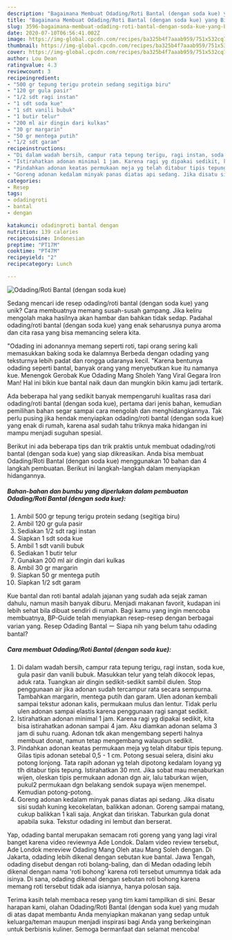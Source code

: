 ```yaml
---
description: "Bagaimana Membuat Odading/Roti Bantal (dengan soda kue) yang Bikin Ngiler"
title: "Bagaimana Membuat Odading/Roti Bantal (dengan soda kue) yang Bikin Ngiler"
slug: 3596-bagaimana-membuat-odading-roti-bantal-dengan-soda-kue-yang-bikin-ngiler
date: 2020-07-10T06:56:41.002Z
image: https://img-global.cpcdn.com/recipes/ba325b4f7aaab959/751x532cq70/odadingroti-bantal-dengan-soda-kue-foto-resep-utama.jpg
thumbnail: https://img-global.cpcdn.com/recipes/ba325b4f7aaab959/751x532cq70/odadingroti-bantal-dengan-soda-kue-foto-resep-utama.jpg
cover: https://img-global.cpcdn.com/recipes/ba325b4f7aaab959/751x532cq70/odadingroti-bantal-dengan-soda-kue-foto-resep-utama.jpg
author: Lou Dean
ratingvalue: 4.3
reviewcount: 3
recipeingredient:
- "500 gr tepung terigu protein sedang segitiga biru"
- "120 gr gula pasir"
- "1/2 sdt ragi instan"
- "1 sdt soda kue"
- "1 sdt vanili bubuk"
- "1 butir telur"
- "200 ml air dingin dari kulkas"
- "30 gr margarin"
- "50 gr mentega putih"
- "1/2 sdt garam"
recipeinstructions:
- "Di dalam wadah bersih, campur rata tepung terigu, ragi instan, soda kue, gula pasir dan vanili bubuk. Masukkan telur yang telah dikocok lepas, aduk rata. Tuangkan air dingin sedikit-sedikit sambil diulen. Stop penggunaan air jika adonan sudah tercampur rata secara sempurna. Tambahkan margarin, mentega putih dan garam. Ulen adonan kembali sampai tekstur adonan kalis, permukaan mulus dan lentur. Tidak perlu ulen adonan sampai elastis karena penggunaan ragi sangat sedikit."
- "Istirahatkan adonan minimal 1 jam. Karena ragi yg dipakai sedikit, kita bisa istirahatkan adonan sampai 4 jam. Aku diamkan adonan selama 3 jam di suhu ruang. Adonan tdk akan mengembang seperti halnya membuat donat, namun tetap mengembang walaupun sedikit."
- "Pindahkan adonan keatas permukaan meja yg telah ditabur tipis tepung. Gilas tipis adonan setebal 0,5 - 1 cm. Potong sesuai selera, disini aku potong lonjong. Tata rapih adonan yg telah dipotong kedalam loyang yg tlh ditabur tipis tepung. Istirahatkan 30 mnt. Jika sobat mau menaburkan wijen, oleskan tipis permukaan adonan dgn air, lalu taburkan wijen, pukul2 permukaan dgn belakang sendok supaya wijen menempel. Kemudian potong-potong."
- "Goreng adonan kedalam minyak panas diatas api sedang. Jika disatu sisi sudah kuning kecokelatan, balikkan adonan. Goreng sampai matang, cukup balikkan 1 kali saja. Angkat dan tiriskan. Taburkan gula donat apabila suka. Tekstur odading ini lembut dan berserat."
categories:
- Resep
tags:
- odadingroti
- bantal
- dengan

katakunci: odadingroti bantal dengan 
nutrition: 139 calories
recipecuisine: Indonesian
preptime: "PT17M"
cooktime: "PT47M"
recipeyield: "2"
recipecategory: Lunch

---
```



![Odading/Roti Bantal (dengan soda kue)](https://img-global.cpcdn.com/recipes/ba325b4f7aaab959/751x532cq70/odadingroti-bantal-dengan-soda-kue-foto-resep-utama.jpg)

Sedang mencari ide resep odading/roti bantal (dengan soda kue) yang unik? Cara membuatnya memang susah-susah gampang. Jika keliru mengolah maka hasilnya akan hambar dan bahkan tidak sedap. Padahal odading/roti bantal (dengan soda kue) yang enak seharusnya punya aroma dan cita rasa yang bisa memancing selera kita.

&#34;Odading ini adonannya memang seperti roti, tapi orang sering kali memasukkan baking soda ke dalamnya Berbeda dengan odading yang teksturnya lebih padat dan rongga udaranya kecil. &#34;Karena bentunya odading seperti bantal, banyak orang yang menyebutkan kue itu namanya kue. Menengok Gerobak Kue Odading Mang Sholeh Yang Viral Gegara Iron Man! Hal ini bikin kue bantal naik daun dan mungkin bikin kamu jadi tertarik.

Ada beberapa hal yang sedikit banyak mempengaruhi kualitas rasa dari odading/roti bantal (dengan soda kue), pertama dari jenis bahan, kemudian pemilihan bahan segar sampai cara mengolah dan menghidangkannya. Tak perlu pusing jika hendak menyiapkan odading/roti bantal (dengan soda kue) yang enak di rumah, karena asal sudah tahu triknya maka hidangan ini mampu menjadi suguhan spesial.


Berikut ini ada beberapa tips dan trik praktis untuk membuat odading/roti bantal (dengan soda kue) yang siap dikreasikan. Anda bisa membuat Odading/Roti Bantal (dengan soda kue) menggunakan 10 bahan dan 4 langkah pembuatan. Berikut ini langkah-langkah dalam menyiapkan hidangannya.

<!--inarticleads1-->

##### Bahan-bahan dan bumbu yang diperlukan dalam pembuatan Odading/Roti Bantal (dengan soda kue):

1. Ambil 500 gr tepung terigu protein sedang (segitiga biru)
1. Ambil 120 gr gula pasir
1. Sediakan 1/2 sdt ragi instan
1. Siapkan 1 sdt soda kue
1. Ambil 1 sdt vanili bubuk
1. Sediakan 1 butir telur
1. Gunakan 200 ml air dingin dari kulkas
1. Ambil 30 gr margarin
1. Siapkan 50 gr mentega putih
1. Siapkan 1/2 sdt garam


Kue bantal dan roti bantal adalah jajanan yang sudah ada sejak zaman dahulu, namun masih banyak diburu. Menjadi makanan favorit, kudapan ini lebih sehat bila dibuat sendiri di rumah. Bagi kamu yang ingin mencoba membuatnya, BP-Guide telah menyiapkan resep-resep dengan berbagai varian yang. Resep Odading Bantal ー Siapa nih yang belum tahu odading bantal? 

<!--inarticleads2-->

##### Cara membuat Odading/Roti Bantal (dengan soda kue):

1. Di dalam wadah bersih, campur rata tepung terigu, ragi instan, soda kue, gula pasir dan vanili bubuk. Masukkan telur yang telah dikocok lepas, aduk rata. Tuangkan air dingin sedikit-sedikit sambil diulen. Stop penggunaan air jika adonan sudah tercampur rata secara sempurna. Tambahkan margarin, mentega putih dan garam. Ulen adonan kembali sampai tekstur adonan kalis, permukaan mulus dan lentur. Tidak perlu ulen adonan sampai elastis karena penggunaan ragi sangat sedikit.
1. Istirahatkan adonan minimal 1 jam. Karena ragi yg dipakai sedikit, kita bisa istirahatkan adonan sampai 4 jam. Aku diamkan adonan selama 3 jam di suhu ruang. Adonan tdk akan mengembang seperti halnya membuat donat, namun tetap mengembang walaupun sedikit.
1. Pindahkan adonan keatas permukaan meja yg telah ditabur tipis tepung. Gilas tipis adonan setebal 0,5 - 1 cm. Potong sesuai selera, disini aku potong lonjong. Tata rapih adonan yg telah dipotong kedalam loyang yg tlh ditabur tipis tepung. Istirahatkan 30 mnt. Jika sobat mau menaburkan wijen, oleskan tipis permukaan adonan dgn air, lalu taburkan wijen, pukul2 permukaan dgn belakang sendok supaya wijen menempel. Kemudian potong-potong.
1. Goreng adonan kedalam minyak panas diatas api sedang. Jika disatu sisi sudah kuning kecokelatan, balikkan adonan. Goreng sampai matang, cukup balikkan 1 kali saja. Angkat dan tiriskan. Taburkan gula donat apabila suka. Tekstur odading ini lembut dan berserat.


Yap, odading bantal merupakan semacam roti goreng yang yang lagi viral banget karena video reviewnya Ade Londok. Dalam video review tersebut, Ade Londok mereview Odading Mang Oleh atau Mang Soleh dengan. Di Jakarta, odading lebih dikenal dengan sebutan kue bantal. Jawa Tengah, odading disebut dengan roti bolang-baling, dan di Medan odading lebih dikenal dengan nama &#39;roti bohong&#39; karena roti tersebut umumnya tidak ada isinya. Di sana, odading dikenal dengan sebutan roti bohong karena memang roti tersebut tidak ada isiannya, hanya polosan saja. 

Terima kasih telah membaca resep yang tim kami tampilkan di sini. Besar harapan kami, olahan Odading/Roti Bantal (dengan soda kue) yang mudah di atas dapat membantu Anda menyiapkan makanan yang sedap untuk keluarga/teman maupun menjadi inspirasi bagi Anda yang berkeinginan untuk berbisnis kuliner. Semoga bermanfaat dan selamat mencoba!
